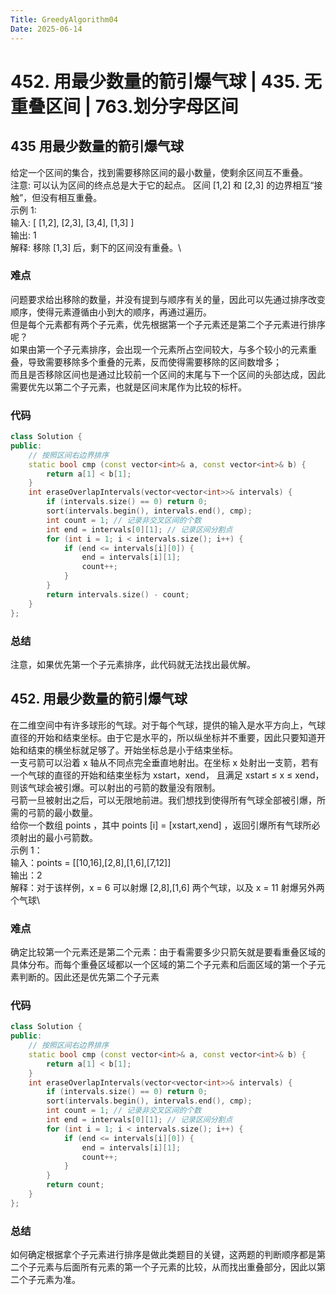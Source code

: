 ```yaml
---
Title: GreedyAlgorithm04
Date: 2025-06-14
---
```

# 452. 用最少数量的箭引爆气球 | 435. 无重叠区间 |  763.划分字母区间
## 435 用最少数量的箭引爆气球
给定一个区间的集合，找到需要移除区间的最小数量，使剩余区间互不重叠。\
注意: 可以认为区间的终点总是大于它的起点。 区间 [1,2] 和 [2,3] 的边界相互“接触”，但没有相互重叠。\
示例 1:\
输入: [ [1,2], [2,3], [3,4], [1,3] ]\
输出: 1\
解释: 移除 [1,3] 后，剩下的区间没有重叠。\
### 难点
问题要求给出移除的数量，并没有提到与顺序有关的量，因此可以先通过排序改变顺序，使得元素遵循由小到大的顺序，再通过遍历。\
但是每个元素都有两个子元素，优先根据第一个子元素还是第二个子元素进行排序呢？\
如果由第一个子元素排序，会出现一个元素所占空间较大，与多个较小的元素重叠，导致需要移除多个重叠的元素，反而使得需要移除的区间数增多；\
而且是否移除区间也是通过比较前一个区间的末尾与下一个区间的头部达成，因此需要优先以第二个子元素，也就是区间末尾作为比较的标杆。
### 代码
~~~c++
class Solution {
public:
    // 按照区间右边界排序
    static bool cmp (const vector<int>& a, const vector<int>& b) {
        return a[1] < b[1];
    }
    int eraseOverlapIntervals(vector<vector<int>>& intervals) {
        if (intervals.size() == 0) return 0;
        sort(intervals.begin(), intervals.end(), cmp);
        int count = 1; // 记录非交叉区间的个数
        int end = intervals[0][1]; // 记录区间分割点
        for (int i = 1; i < intervals.size(); i++) {
            if (end <= intervals[i][0]) {
                end = intervals[i][1];
                count++;
            }
        }
        return intervals.size() - count;
    }
};
~~~
### 总结
注意，如果优先第一个子元素排序，此代码就无法找出最优解。
## 452. 用最少数量的箭引爆气球
在二维空间中有许多球形的气球。对于每个气球，提供的输入是水平方向上，气球直径的开始和结束坐标。由于它是水平的，所以纵坐标并不重要，因此只要知道开始和结束的横坐标就足够了。开始坐标总是小于结束坐标。\
一支弓箭可以沿着 x 轴从不同点完全垂直地射出。在坐标 x 处射出一支箭，若有一个气球的直径的开始和结束坐标为 xstart，xend， 且满足  xstart ≤ x ≤ xend，则该气球会被引爆。可以射出的弓箭的数量没有限制。\
弓箭一旦被射出之后，可以无限地前进。我们想找到使得所有气球全部被引爆，所需的弓箭的最小数量。\
给你一个数组 points ，其中 points [i] = [xstart,xend] ，返回引爆所有气球所必须射出的最小弓箭数。\
示例 1：\
输入：points = [[10,16],[2,8],[1,6],[7,12]]\
输出：2\
解释：对于该样例，x = 6 可以射爆 [2,8],[1,6] 两个气球，以及 x = 11 射爆另外两个气球\
### 难点
确定比较第一个元素还是第二个元素：由于看需要多少只箭矢就是要看重叠区域的具体分布。而每个重叠区域都以一个区域的第二个子元素和后面区域的第一个子元素判断的。因此还是优先第二个子元素
### 代码
~~~C++
class Solution {
public:
    // 按照区间右边界排序
    static bool cmp (const vector<int>& a, const vector<int>& b) {
        return a[1] < b[1];
    }
    int eraseOverlapIntervals(vector<vector<int>>& intervals) {
        if (intervals.size() == 0) return 0;
        sort(intervals.begin(), intervals.end(), cmp);
        int count = 1; // 记录非交叉区间的个数
        int end = intervals[0][1]; // 记录区间分割点
        for (int i = 1; i < intervals.size(); i++) {
            if (end <= intervals[i][0]) {
                end = intervals[i][1];
                count++;
            }
        }
        return count;
    }
};
~~~
### 总结
如何确定根据拿个子元素进行排序是做此类题目的关键，这两题的判断顺序都是第二个子元素与后面所有元素的第一个子元素的比较，从而找出重叠部分，因此以第二个子元素为准。
